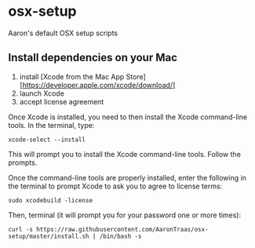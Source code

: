 # osx-setup
Aaron's default OSX setup scripts

## Install dependencies on your Mac

1. install [Xcode from the Mac App Store][https://developer.apple.com/xcode/download/]
2. launch Xcode
3. accept license agreement

Once Xcode is installed, you need to then install the Xcode command-line tools.
In the terminal, type:

```
xcode-select --install
```

This will prompt you to install the Xcode command-line tools. Follow the
prompts.

Once the command-line tools are properly installed, enter the following in the
terminal to prompt Xcode to ask you to agree to license terms:

```
sudo xcodebuild -license
```

Then, terminal (it will prompt you for your password one or more times):

```
curl -s https://raw.githubusercontent.com/AaronTraas/osx-setup/master/install.sh | /bin/bash -s
```
